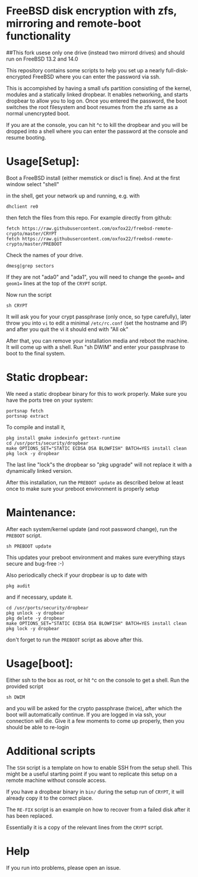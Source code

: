 # FreeBSD disk encryption with zfs, mirroring and remote-boot functionality
##This fork usese only one drive (instead two mirrord drives) and should run on FreeBSD 13.2 and 14.0

This repository contains some scripts to help you set up a nearly full-disk-encrypted FreeBSD where you can enter the password via ssh.

This is accompished by having a small ufs partition consisting of the kernel, modules and a statically linked dropbear. It enables networking, and starts dropbear to allow you to log on. Once you entered the password, the boot switches the root filesystem and boot resumes from the zfs same as a normal unencrypted boot.

If you are at the console, you can hit ^c to kill the dropbear and you will be dropped into a shell where you can enter the password at the console and resume booting.



# Usage[Setup]:

Boot a FreeBSD install (either memstick or disc1 is fine). And at the first window select "shell"

in the shell, get your network up and running, e.g. with

`dhclient re0`

then fetch the files from this repo. For example directly from github:

```
fetch https://raw.githubusercontent.com/oxfox22/freebsd-remote-crypto/master/CRYPT
fetch https://raw.githubusercontent.com/oxfox22/freebsd-remote-crypto/master/PREBOOT
```

Check the names of your drive.
```
dmesg|grep sectors
```

If they are not "ada0" and "ada1", you will need to change the `geom0=` and `geom1=` lines at the top of the `CRYPT` script.

Now run the script

```
sh CRYPT
```

It will ask you for your crypt passphrase (only once, so type carefully), later throw you into `vi` to edit a minimal `/etc/rc.conf` (set the hostname and IP) and after you quit the vi it should end with "All ok"

After that, you can remove your installation media and reboot the machine. It will come up with a shell. Run "sh DWIM" and enter your passphrase to boot to the final system.

# Static dropbear:
We need a static dropbear binary for this to work properly.
Make sure you have the ports tree on your system:
```
portsnap fetch
portsnap extract
```
To compile and install it,
```
pkg install gmake indexinfo gettext-runtime
cd /usr/ports/security/dropbear
make OPTIONS_SET="STATIC ECDSA DSA BLOWFISH" BATCH=YES install clean
pkg lock -y dropbear
```

The last line "lock"s the dropbear so "pkg upgrade" will not replace it with a dynamically linked version.

After this installation, run the `PREBOOT update` as described below at least once to make sure your preboot environment is properly setup


# Maintenance:

After each system/kernel update (and root password change), run the `PREBOOT` script.

```
sh PREBOOT update
```
This updates your preboot environment and makes sure everything stays secure and bug-free :-)

Also periodically check if your dropbear is up to date with 
```
pkg audit
```

and if necessary, update it.

```
cd /usr/ports/security/dropbear
pkg unlock -y dropbear
pkg delete -y dropbear
make OPTIONS_SET="STATIC ECDSA DSA BLOWFISH" BATCH=YES install clean
pkg lock -y dropbear
```

don't forget to run the `PREBOOT` script as above after this.

# Usage[boot]:

Either ssh to the box as root, or hit ^c on the console to get a shell. Run the provided script

```
sh DWIM
```

and you will be asked for the crypto passphrase (twice), after which the boot will automatically continue. If you are logged in via ssh, your connection will die. Give it a few moments to come up properly, then you should be able to re-login

# Additional scripts

The `SSH` script is a template on how to enable SSH from the setup shell. This might be a useful starting point if you want to replicate this setup on a remote machine without console access.

If you have a dropbear binary in `bin/` during the setup run of `CRYPT`, it will already copy it to the correct place.

The `RE-FIX` script is an example on how to recover from a failed disk after it has been replaced.

Essentially it is a copy of the relevant lines from the `CRYPT` script.

# Help

If you run into problems, please open an issue.
